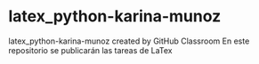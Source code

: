 # latex_python-karina-munoz
latex_python-karina-munoz created by GitHub Classroom
En este repositorio se publicarán las tareas de LaTex
